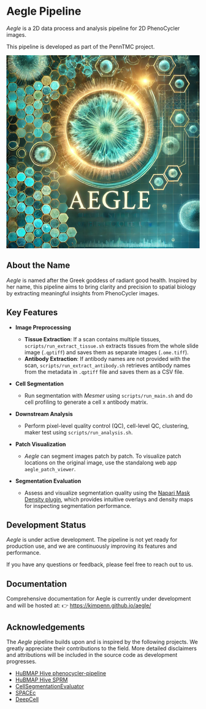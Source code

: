 # Aegle Pipeline

*Aegle* is a 2D data process and analysis pipeline for 2D PhenoCycler images. 

This pipeline is developed as part of the PennTMC project.  

![](aegle_icon.png)
## About the Name  

*Aegle* is named after the Greek goddess of radiant good health. Inspired by her name, this pipeline aims to bring clarity and precision to spatial biology by extracting meaningful insights from PhenoCycler images.  


## Key Features  

- **Image Preprocessing**  
  - **Tissue Extraction**: If a scan contains multiple tissues, `scripts/run_extract_tissue.sh` extracts tissues from the whole slide image (`.qptiff`) and saves them as separate images (`.ome.tiff`).  
  - **Antibody Extraction**: If antibody names are not provided with the scan, `scripts/run_extract_antibody.sh` retrieves antibody names from the metadata in `.qptiff` file and saves them as a CSV file.  

- **Cell Segmentation**  
  - Run segmentation with *Mesmer* using `scripts/run_main.sh` and do cell profiling to generate a cell x antibody matrix.

- **Downstream Analysis**  
  - Perform pixel-level quality control (QC), cell-level QC, clustering, maker test using `scripts/run_analysis.sh`.  

- **Patch Visualization**  
  - *Aegle* can segment images patch by patch. To visualize patch locations on the original image, use the standalong web app `aegle_patch_viewer`.  

- **Segmentation Evaluation**  
  - Assess and visualize segmentation quality using the [Napari Mask Density plugin](https://github.com/kuang-da/napari-mask-density), which provides intuitive overlays and density maps for inspecting segmentation performance.

## Development Status  

*Aegle* is under active development. The pipeline is not yet ready for production use, and we are continuously improving its features and performance.  

If you have any questions or feedback, please feel free to reach out to us.  

## Documentation
Comprehensive documentation for Aegle is currently under development and will be hosted at:
👉 https://kimpenn.github.io/aegle/

## Acknowledgements  

The *Aegle* pipeline builds upon and is inspired by the following projects. We greatly appreciate their contributions to the field. More detailed disclaimers and attributions will be included in the source code as development progresses.  

- [HuBMAP Hive phenocycler-pipeline](https://github.com/hubmapconsortium/phenocycler-pipeline)
- [HuBMAP Hive SPRM](https://github.com/hubmapconsortium/sprm)
- [CellSegmentationEvaluator](https://github.com/murphygroup/CellSegmentationEvaluator)
- [SPACEc](https://github.com/yuqiyuqitan/SPACEc)
- [DeepCell](https://github.com/vanvalenlab/deepcell-tf)
